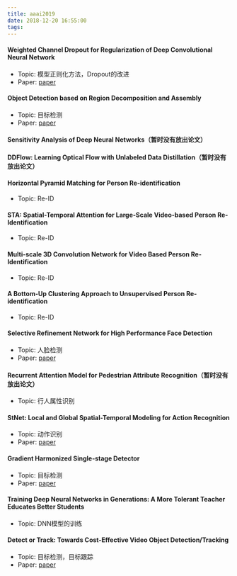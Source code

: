 ```yaml
---
title: aaai2019
date: 2018-12-20 16:55:00
tags:
---
```


#### Weighted Channel Dropout for Regularization of Deep Convolutional Neural Network
+ Topic: 模型正则化方法，Dropout的改进
+ Paper: [paper](http://home.ustc.edu.cn/~saihui/papers/aaai2019_weighted.pdf)

#### Object Detection based on Region Decomposition and Assembly
+ Topic: 目标检测
+ Paper: [paper](https://drive.google.com/file/d/1gDTupUA0fERtM6Q__681lk9gFaMzdCa6/view)

#### Sensitivity Analysis of Deep Neural Networks（暂时没有放出论文）

#### DDFlow: Learning Optical Flow with Unlabeled Data Distillation（暂时没有放出论文）

#### Horizontal Pyramid Matching for Person Re-identification
+ Topic: Re-ID

#### STA: Spatial-Temporal Attention for Large-Scale Video-based Person Re-Identification
+ Topic: Re-ID

#### Multi-scale 3D Convolution Network for Video Based Person Re-Identification
+ Topic: Re-ID

#### A Bottom-Up Clustering Approach to Unsupervised Person Re-identification
+ Topic: Re-ID

#### Selective Refinement Network for High Performance Face Detection
+ Topic: 人脸检测
+ Paper: [paper](https://arxiv.org/pdf/1809.02693.pdf)

#### Recurrent Attention Model for Pedestrian Attribute Recognition（暂时没有放出论文）
+ Topic: 行人属性识别

#### StNet: Local and Global Spatial-Temporal Modeling for Action Recognition
+ Topic: 动作识别
+ Paper: [paper](https://arxiv.org/pdf/1811.01549.pdf)

#### Gradient Harmonized Single-stage Detector
+ Topic: 目标检测
+ Paper: [paper](https://arxiv.org/pdf/1811.05181.pdf)

#### Training Deep Neural Networks in Generations: A More Tolerant Teacher Educates Better Students
+ Topic: DNN模型的训练

#### Detect or Track: Towards Cost-Effective Video Object Detection/Tracking
+ Topic: 目标检测，目标跟踪
+ Paper: [paper](https://arxiv.org/pdf/1811.05340.pdf)